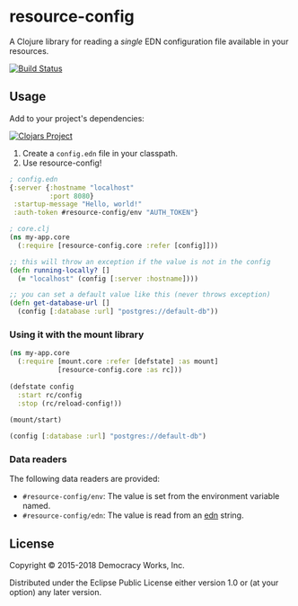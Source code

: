 # resource-config

A Clojure library for reading a *single* EDN configuration file
available in your resources.

[![Build Status](https://travis-ci.com/democracyworks/resource-config.svg?branch=master)](https://travis-ci.com/democracyworks/resource-config)

## Usage

Add to your project's dependencies:

[![Clojars Project](https://img.shields.io/clojars/v/democracyworks/resource-config.svg)](https://clojars.org/democracyworks/resource-config)

1. Create a `config.edn` file in your classpath.
2. Use resource-config!

```clojure
; config.edn
{:server {:hostname "localhost"
          :port 8080}
 :startup-message "Hello, world!"
 :auth-token #resource-config/env "AUTH_TOKEN"}
```

```clojure
; core.clj
(ns my-app.core
  (:require [resource-config.core :refer [config]]))

;; this will throw an exception if the value is not in the config
(defn running-locally? []
  (= "localhost" (config [:server :hostname])))

;; you can set a default value like this (never throws exception)
(defn get-database-url []
  (config [:database :url] "postgres://default-db"))
```

### Using it with the mount library

```clojure
(ns my-app.core
  (:require [mount.core :refer [defstate] :as mount]
            [resource-config.core :as rc]))
  
(defstate config
  :start rc/config
  :stop (rc/reload-config!))
  
(mount/start)

(config [:database :url] "postgres://default-db")
```

### Data readers

The following data readers are provided:

* `#resource-config/env`: The value is set from the environment
  variable named.
* `#resource-config/edn`: The value is read from an [edn][edn] string.

[edn]: https://github.com/edn-format/edn

## License

Copyright © 2015-2018 Democracy Works, Inc.

Distributed under the Eclipse Public License either version 1.0 or (at
your option) any later version.
